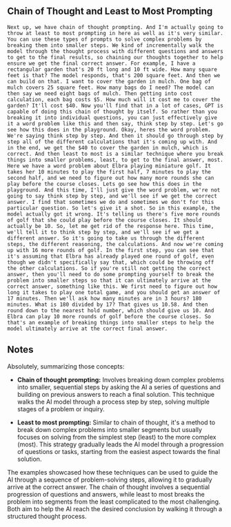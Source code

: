 ## Chain of Thought and Least to Most Prompting
```
Next up, we have chain of thought prompting. And I'm actually going to throw at least to most prompting in here as well as it's very similar. You can use these types of prompts to solve complex problems by breaking them into smaller steps. We kind of incrementally walk the model through the thought process with different questions and answers to get to the final results, so chaining our thoughts together to help ensure we get the final correct answer. For example, I have a rectangular garden that's 20 ft long and 10 ft wide. How many square feet is that? The model responds, that's 200 square feet. And then we can build on that. I want to cover the garden in mulch. One bag of mulch covers 25 square feet. How many bags do I need? The model can then say we need eight bags of mulch. Then getting into cost calculation, each bag costs $5. How much will it cost me to cover the garden? It'll cost $40. Now you'll find that in a lot of cases, GPT is capable of doing this chain of thought by itself. So rather than you breaking it into individual questions, you can just effectively give it a word problem like this and then say, think step by step. Let's go see how this does in the playground. Okay, heres the word problem. We're saying think step by step. And then it should go through step by step all of the different calculations that it's coming up with. And in the end, we get the $40 to cover the garden in mulch, which is correct. And then least to most is a similar technique where you break things into smaller problems, least, to get to the final answer, most. Here we have a word problem about Elbra playing miniature golf. It takes her 10 minutes to play the first half, 7 minutes to play the second half, and we need to figure out how many more rounds she can play before the course closes. Lets go see how this does in the playground. And this time, I'll just give the word problem, we're not going to say think step by step, and we'll see if we get the correct answer. I find that sometimes we do and sometimes we don't for this particular question. So let's give it a shot. So in this example, the model actually got it wrong. It's telling us there's five more rounds of golf that she could play before the course closes. It should actually be 10. So, let me get rid of the response here. This time, we'll tell it to think step by step, and we'll see if we get a different answer. So it's going to take us through the different steps, the different reasoning, the calculations. And now we're coming up with 16 more rounds of golf. In the first step, you can see that it's assuming that Elbra has already played one round of golf, even though we didn't specifically say that, which could be throwing off the other calculations. So if you're still not getting the correct answer, then you'll need to do some prompting yourself to break the problem into smaller steps so that it can ultimately arrive at the correct answer, something like this. We first need to figure out how long it takes to play one total game, and you should get an answer of 17 minutes. Then we'll ask how many minutes are in 3 hours? 180 minutes. What is 180 divided by 17? That gives us 10.58. And then round down to the nearest hold number, which should give us 10. And Elbra can play 10 more rounds of golf before the course closes. So that's an example of breaking things into smaller steps to help the model ultimately arrive at the correct final answer.
```

## Notes
Absolutely, summarizing those concepts:

- **Chain of thought prompting:** Involves breaking down complex problems into smaller, sequential steps by asking the AI a series of questions and building on previous answers to reach a final solution. This technique walks the AI model through a process step by step, solving multiple stages of a problem or inquiry.

- **Least to most prompting:** Similar to chain of thought, it's a method to break down complex problems into smaller segments but usually focuses on solving from the simplest step (least) to the more complex (most). This strategy gradually leads the AI model through a progression of questions or tasks, starting from the easiest aspect towards the final solution.

The examples showcased how these techniques can be used to guide the AI through a sequence of problem-solving steps, allowing it to gradually arrive at the correct answer. The chain of thought involves a sequential progression of questions and answers, while least to most breaks the problem into segments from the least complicated to the most challenging. Both aim to help the AI reach the desired conclusion by walking it through a structured thought process.
